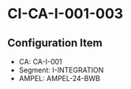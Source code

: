 # CI-CA-I-001-003

## Configuration Item
- CA: CA-I-001
- Segment: I-INTEGRATION
- AMPEL: AMPEL-24-BWB
